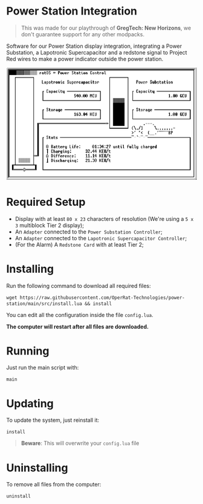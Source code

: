 
# Power Station Integration

> This was made for our playthrough of **GregTech: New Horizons**, we don't guarantee support for any other modpacks.

Software for our Power Station display integration, integrating a Power Substation, a Lapotronic Supercapacitor and a redstone signal to Project Red wires to make a power indicator outside the power station.

![](/img/interface.png)

# Required Setup

- Display with at least `80 x 23` characters of resolution (We're using a `5 x 3` multiblock Tier 2 display);
- An `Adapter` connected to the `Power Substation Controller`;
- An `Adapter` connected to the `Lapotronic Supercapacitor Controller`;
- (For the Alarm) A `Redstone Card` with at least Tier 2;

# Installing
Run the following command to download all required files:
```
wget https://raw.githubusercontent.com/OperRat-Technologies/power-station/main/src/install.lua && install
```

You can edit all the configuration inside the file `config.lua`.

**The computer will restart after all files are downloaded.**


# Running
Just run the main script with:
```
main
```

# Updating
To update the system, just reinstall it:
```
install
```
> **Beware**: This will overwrite your `config.lua` file

# Uninstalling
To remove all files from the computer:
```
uninstall
```